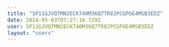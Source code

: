 ```yaml
---
title: "SP11GJVQTMN2ECK740M36Q7TR8JPCGPGE4MSB3EDZ"
date: 2024-05-03T07:27:16.729Z
user: SP11GJVQTMN2ECK740M36Q7TR8JPCGPGE4MSB3EDZ
layout: "users"
---
```

    